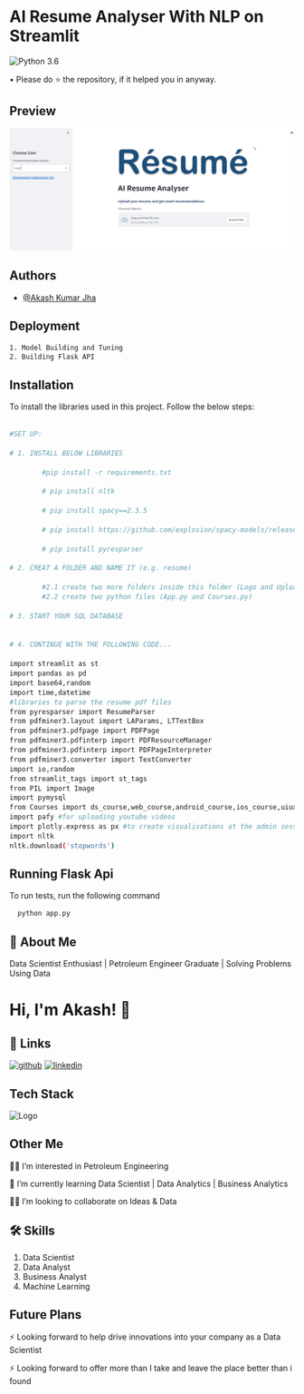 # **AI Resume Analyser With NLP on Streamlit**

![Python 3.6](https://img.shields.io/badge/Python-3.6-brightgreen.svg)

• Please do ⭐ the repository, if it helped you in anyway.

## Preview
![Click HERE To View](https://github.com/Akash1070/AI-Resume-Analyser-With-NLP/blob/main/Screenshot.png)

## Authors

- [@Akash Kumar Jha](https://github.com/Akash1070)


## Deployment
 
    1. Model Building and Tuning
    2. Building Flask API
   
## Installation

To install the libraries used in this project. Follow the 
below steps:

```bash

#SET UP:

# 1. INSTALL BELOW LIBRARIES

        #pip install -r requirements.txt

        # pip install nltk

        # pip install spacy==2.3.5

        # pip install https://github.com/explosion/spacy-models/releases/download/en_core_web_sm-2.3.1/en_core_web_sm-2.3.1.tar.gz

        # pip install pyresparser

# 2. CREAT A FOLDER AND NAME IT (e.g. resume)

        #2.1 create two more folders inside this folder (Logo and Uploaded_Resumes)
        #2.2 create two python files (App.py and Courses.py)

# 3. START YOUR SQL DATABASE


# 4. CONTINUE WITH THE FOLLOWING CODE...

import streamlit as st
import pandas as pd
import base64,random
import time,datetime
#libraries to parse the resume pdf files
from pyresparser import ResumeParser
from pdfminer3.layout import LAParams, LTTextBox
from pdfminer3.pdfpage import PDFPage
from pdfminer3.pdfinterp import PDFResourceManager
from pdfminer3.pdfinterp import PDFPageInterpreter
from pdfminer3.converter import TextConverter
import io,random
from streamlit_tags import st_tags
from PIL import Image
import pymysql
from Courses import ds_course,web_course,android_course,ios_course,uiux_course,resume_videos,interview_videos
import pafy #for uploading youtube videos
import plotly.express as px #to create visualisations at the admin session
import nltk
nltk.download('stopwords')

```
    
## Running Flask Api

To run tests, run the following command

```bash
  python app.py
```

## 🚀 About Me

Data Scientist Enthusiast | Petroleum Engineer Graduate | Solving Problems Using Data 


# Hi, I'm Akash! 👋


## 🔗 Links
[![github](https://img.shields.io/badge/github-000?style=for-the-badge&logo=ko-fi&logoColor=white)](https://github.com/Akash1070)
[![linkedin](https://img.shields.io/badge/linkedin-0A66C2?style=for-the-badge&logo=linkedin&logoColor=white)](https://www.linkedin.com/in/akashkumar107/)

## Tech Stack





![Logo](https://businesstoys.in/assets/programs/full-stack-data-science-professional-program/tools.png)
## Other Me
👩‍💻 I’m interested in Petroleum Engineering

🧠 I’m currently learning Data Scientist | Data Analytics | Business Analytics

👯‍♀️ I’m looking to collaborate on Ideas & Data




## 🛠 Skills
1. Data Scientist
2. Data Analyst
3. Business Analyst
4. Machine Learning 


## Future Plans 

⚡️ Looking forward to help drive innovations into your company as a Data Scientist

⚡️ Looking forward to offer more than I take and leave the place better than i found
